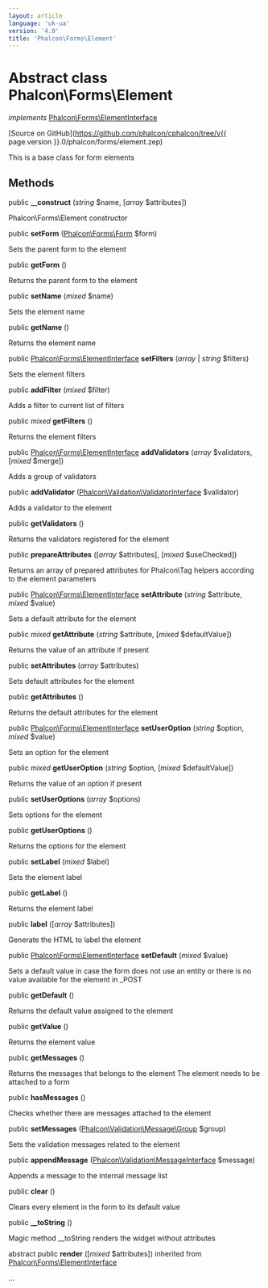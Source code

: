 ```yaml
---
layout: article
language: 'uk-ua'
version: '4.0'
title: 'Phalcon\Forms\Element'
---
```

# Abstract class **Phalcon\Forms\Element**

*implements* [Phalcon\Forms\ElementInterface](Phalcon_Forms_ElementInterface)

[Source on GitHub](https://github.com/phalcon/cphalcon/tree/v{{ page.version }}.0/phalcon/forms/element.zep)

This is a base class for form elements

## Methods

public **__construct** (*string* $name, [*array* $attributes])

Phalcon\Forms\Element constructor

public **setForm** ([Phalcon\Forms\Form](Phalcon_Forms_Form) $form)

Sets the parent form to the element

public **getForm** ()

Returns the parent form to the element

public **setName** (*mixed* $name)

Sets the element name

public **getName** ()

Returns the element name

public [Phalcon\Forms\ElementInterface](Phalcon_Forms_ElementInterface) **setFilters** (*array* | *string* $filters)

Sets the element filters

public **addFilter** (*mixed* $filter)

Adds a filter to current list of filters

public *mixed* **getFilters** ()

Returns the element filters

public [Phalcon\Forms\ElementInterface](Phalcon_Forms_ElementInterface) **addValidators** (*array* $validators, [*mixed* $merge])

Adds a group of validators

public **addValidator** ([Phalcon\Validation\ValidatorInterface](Phalcon_Validation_ValidatorInterface) $validator)

Adds a validator to the element

public **getValidators** ()

Returns the validators registered for the element

public **prepareAttributes** ([*array* $attributes], [*mixed* $useChecked])

Returns an array of prepared attributes for Phalcon\Tag helpers according to the element parameters

public [Phalcon\Forms\ElementInterface](Phalcon_Forms_ElementInterface) **setAttribute** (*string* $attribute, *mixed* $value)

Sets a default attribute for the element

public *mixed* **getAttribute** (*string* $attribute, [*mixed* $defaultValue])

Returns the value of an attribute if present

public **setAttributes** (*array* $attributes)

Sets default attributes for the element

public **getAttributes** ()

Returns the default attributes for the element

public [Phalcon\Forms\ElementInterface](Phalcon_Forms_ElementInterface) **setUserOption** (*string* $option, *mixed* $value)

Sets an option for the element

public *mixed* **getUserOption** (*string* $option, [*mixed* $defaultValue])

Returns the value of an option if present

public **setUserOptions** (*array* $options)

Sets options for the element

public **getUserOptions** ()

Returns the options for the element

public **setLabel** (*mixed* $label)

Sets the element label

public **getLabel** ()

Returns the element label

public **label** ([*array* $attributes])

Generate the HTML to label the element

public [Phalcon\Forms\ElementInterface](Phalcon_Forms_ElementInterface) **setDefault** (*mixed* $value)

Sets a default value in case the form does not use an entity or there is no value available for the element in _POST

public **getDefault** ()

Returns the default value assigned to the element

public **getValue** ()

Returns the element value

public **getMessages** ()

Returns the messages that belongs to the element The element needs to be attached to a form

public **hasMessages** ()

Checks whether there are messages attached to the element

public **setMessages** ([Phalcon\Validation\Message\Group](Phalcon_Validation_Message_Group) $group)

Sets the validation messages related to the element

public **appendMessage** ([Phalcon\Validation\MessageInterface](Phalcon_Validation_MessageInterface) $message)

Appends a message to the internal message list

public **clear** ()

Clears every element in the form to its default value

public **__toString** ()

Magic method __toString renders the widget without attributes

abstract public **render** ([*mixed* $attributes]) inherited from [Phalcon\Forms\ElementInterface](Phalcon_Forms_ElementInterface)

...